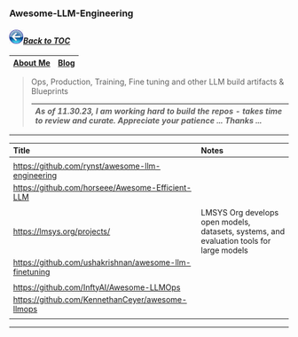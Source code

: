 ### Awesome-LLM-Engineering
#### _[<img src="images/back_button_2.png" width="25" height="25">Back to TOC](https://github.com/xsankar/Awesome-Awesome-LLM)_
| [About Me](https://www.linkedin.com/in/ksankar) | [Blog](https://ksankar.medium.com) |
| :- | :- |
> Ops, Production, Training, Fine tuning and other LLM build artifacts & Blueprints
> 
> |***As of 11.30.23, I am working hard to build the repos - takes time to review and curate. Appreciate your patience ... Thanks ...***|
> | :- |
> 
***
| Title | Notes |
|:-|:-|
| | |
| https://github.com/rynst/awesome-llm-engineering | |
| https://github.com/horseee/Awesome-Efficient-LLM | |
| | |
| https://lmsys.org/projects/ | LMSYS Org develops open models, datasets, systems, and evaluation tools for large models |
| https://github.com/ushakrishnan/awesome-llm-finetuning | |
| | |
| https://github.com/InftyAI/Awesome-LLMOps | |
| https://github.com/KennethanCeyer/awesome-llmops | |
| | |
***

